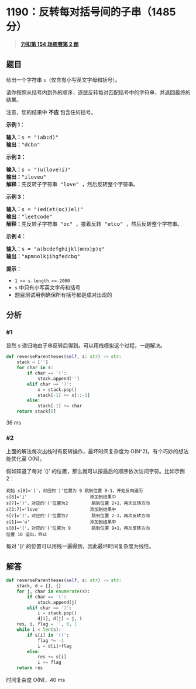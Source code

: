 # 1190：反转每对括号间的子串（1485 分）


> <u>**[力扣第 154 场周赛第 2 题](https://leetcode.cn/problems/reverse-substrings-between-each-pair-of-parentheses/)**</u>

## 题目

<p>给出一个字符串 <code>s</code>（仅含有小写英文字母和括号）。</p>

<p>请你按照从括号内到外的顺序，逐层反转每对匹配括号中的字符串，并返回最终的结果。</p>

<p>注意，您的结果中 <strong>不应</strong> 包含任何括号。</p>



<p><strong>示例 1：</strong></p>

<pre>
<strong>输入：</strong>s = "(abcd)"
<strong>输出：</strong>"dcba"
</pre>

<p><strong>示例 2：</strong></p>

<pre>
<strong>输入：</strong>s = "(u(love)i)"
<strong>输出：</strong>"iloveu"
<strong>解释：</strong>先反转子字符串 "love" ，然后反转整个字符串。</pre>

<p><strong>示例 3：</strong></p>

<pre>
<strong>输入：</strong>s = "(ed(et(oc))el)"
<strong>输出：</strong>"leetcode"
<strong>解释：</strong>先反转子字符串 "oc" ，接着反转 "etco" ，然后反转整个字符串。</pre>

<p><strong>示例 4：</strong></p>

<pre>
<strong>输入：</strong>s = "a(bcdefghijkl(mno)p)q"
<strong>输出：</strong>"apmnolkjihgfedcbq"
</pre>



<p><strong>提示：</strong></p>

<ul>
<li><code>1 &lt;= s.length &lt;= 2000</code></li>
<li><code>s</code> 中只有小写英文字母和括号</li>
<li>题目测试用例确保所有括号都是成对出现的</li>
</ul>




## 分析

### #1

显然 s 递归地由子串反转后得到。可以用栈模拟这个过程，一趟解决。

```python
def reverseParentheses(self, s: str) -> str:
    stack = ['']
    for char in s:
        if char == '(':
            stack.append('')
        elif char == ')':
            x = stack.pop()
            stack[-1] += x[::-1]
        else:
            stack[-1] += char
    return stack[0]
```
36 ms

### #2

上面的解法每次出栈时有反转操作，最坏时间复杂度为 O(N^2)。有个巧妙的想法能优化至 O(N)。

假如知道了每对 '()' 的位置，那么就可以按最后的顺序依次访问字符。比如示例 2：

    初始 s[0]='('，对应的')'位置为 9	跳到位置 9-1，开始反向遍历
    s[8]='i'                        添加到结果中
	s[7]=')'，对应的'('位置为2         跳到位置 2+1，再次反转方向
	s[3:7]='love'                   添加到结果中
	s[7]=')'，对应的'('位置为2  		跳到位置 2-1，再次反转方向
	s[1]=='u'		                添加到结果中
	s[0]='('，对应的')'位置为 9		跳到位置 9+1，再次反转方向
	位置 10 溢出，终止

每对 '()' 的位置可以用栈一遍得到，因此最坏时间复杂度为线性。

## 解答

```python
def reverseParentheses(self, s: str) -> str:
	stack, d = [], {}
	for j, char in enumerate(s):
		if char == '(':
			stack.append(j)
		elif char == ')':
			i = stack.pop()
			d[i], d[j] = j, i
	res, i, flag = '', 0, 1
	while i < len(s):
		if s[i] in '()':
			flag *= -1
			i = d[i]+flag
		else:
			res += s[i]
			i += flag
	return res
```
时间复杂度 O(N)，40 ms

